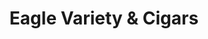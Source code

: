 ---
title: "Eagle Variety & Cigars"
url: /mississauga/eagle-variety-und-cigars/
shop: Lebensmittel
---